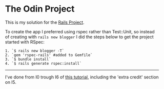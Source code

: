The Odin Project
================

This is my solution for the [Rails Project](http://www.theodinproject.com/web-development-101/ruby-on-rails?ref=lnav).

To create the app I preferred using rspec rather than Test::Unit, so instead of creating with `rails new blogger`
I did the steps below to get the project started with RSpec:

	1. `$ rails new blogger -T`
	2. `gem 'rspec-rails' #added to Gemfile`
	3. `$ bundle install`
	4. `$ rails generate rspec:install`

------------------------------------------------------------------------
 
 I've done from I0 trough I6 of [this tutorial](http://tutorials.jumpstartlab.com/projects/blogger.html), including the 'extra credit' section on I5. 
